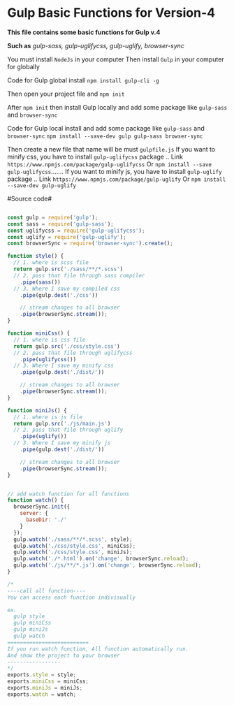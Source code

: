 # Gulp Basic Functions for Version-4 #

**This file contains some basic functions for Gulp v.4**

**Such as**
*gulp-sass,*
*gulp-uglifycss,*
*gulp-uglify,*
*browser-sync*

You must install `NodeJs` in your computer
Then install `Gulp` in your computer for globally

Code for Gulp global install
`npm install gulp-cli -g`

Then open your project file and `npm init`

After `npm init` then install Gulp locally and add some package like `gulp-sass` and `browser-sync`

Code for Gulp local install and add some package like `gulp-sass` and `browser-sync`
`npm install --save-dev gulp gulp-sass browser-sync`

Then create a new file that name will be must `gulpfile.js`
If you want to minify css, you have to install `gulp-uglifycss` package ..  Link `https://www.npmjs.com/package/gulp-uglifycss` Or `npm install --save gulp-uglifycss`.......  If you want to minify js, you have to install `gulp-uglify ` package ..  Link `https://www.npmjs.com/package/gulp-uglify` Or `npm install --save-dev gulp-uglify`




#Source code#
```javaScript

const gulp = require('gulp');
const sass = require('gulp-sass');
const uglifycss = require('gulp-uglifycss');
const uglify = require('gulp-uglify');
const browserSync = require('browser-sync').create();

function style() {
  // 1. where is scss file
  return gulp.src('./sass/**/*.scss')
  // 2. pass that file through sass compiler
    .pipe(sass())
  // 3. Where I save my compiled css
    .pipe(gulp.dest('./css'))

    // stream changes to all browser
    .pipe(browserSync.stream());
}

function miniCss() {
  // 1. where is css file
  return gulp.src('./css/style.css')
  // 2. pass that file through uglifycss
    .pipe(uglifycss())
  // 3. Where I save my minify css
    .pipe(gulp.dest('./dist/'))

    // stream changes to all browser
    .pipe(browserSync.stream());
}

function miniJs() {
  // 1. where is js file
  return gulp.src('./js/main.js')
  // 2. pass that file through uglify
    .pipe(uglify())
  // 3. Where I save my minify js
    .pipe(gulp.dest('./dist/'))

    // stream changes to all browser
    .pipe(browserSync.stream());
}


// add watch function for all functions
function watch() {
  browserSync.init({
    server: {
      baseDir: './'
    }
  });
  gulp.watch('./sass/**/*.scss', style);
  gulp.watch('./css/style.css', miniCss);
  gulp.watch('./css/style.css', miniJs);
  gulp.watch('./*.html').on('change', browserSync.reload);
  gulp.watch('./js/**/*.js').on('change', browserSync.reload);
}

/*
----call all function----
You can access each function indivisually

ex.
  gulp style
  gulp miniCss
  gulp miniJs
  gulp watch
==========================
If you run watch function, All function automatically run.
And show the project to your browser
-----------------
*/
exports.style = style;
exports.miniCss = miniCss;
exports.miniJs = miniJs;
exports.watch = watch;

```